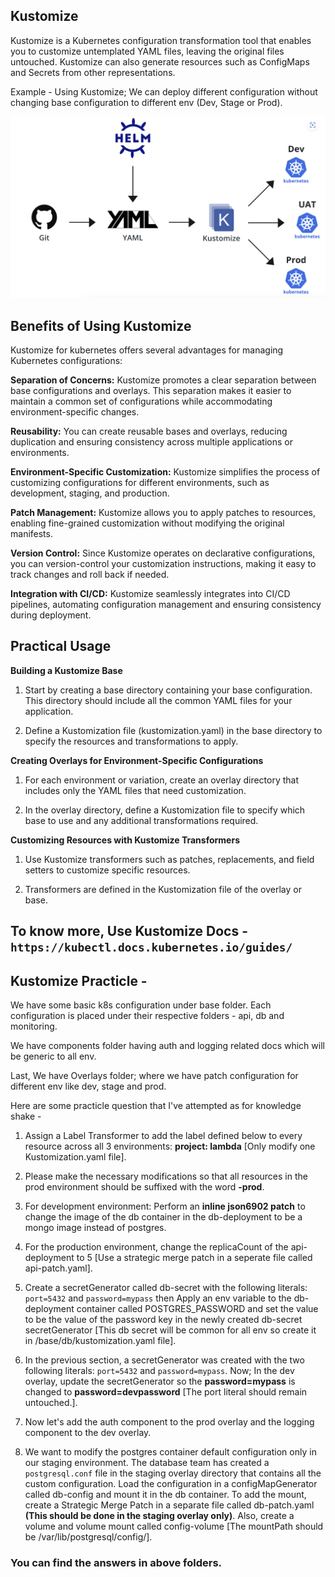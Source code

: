 ## Kustomize

Kustomize is a Kubernetes configuration transformation tool that enables you to customize untemplated YAML files, leaving the original files untouched. Kustomize can also generate resources such as ConfigMaps and Secrets from other representations.

Example - Using Kustomize; We can deploy different configuration without changing base configuration to different env (Dev, Stage or Prod).

<img title="Kustomize with GitOps" alt="Deploying different configuration to each Env server using Kustomize" src="/img.png">

## Benefits of Using Kustomize

Kustomize for kubernetes offers several advantages for managing Kubernetes configurations:

**Separation of Concerns:** Kustomize promotes a clear separation between base configurations and overlays. This separation makes it easier to maintain a common set of configurations while accommodating environment-specific changes.

**Reusability:** You can create reusable bases and overlays, reducing duplication and ensuring consistency across multiple applications or environments.

**Environment-Specific Customization:** Kustomize simplifies the process of customizing configurations for different environments, such as development, staging, and production.

**Patch Management:** Kustomize allows you to apply patches to resources, enabling fine-grained customization without modifying the original manifests.

**Version Control:** Since Kustomize operates on declarative configurations, you can version-control your customization instructions, making it easy to track changes and roll back if needed.

**Integration with CI/CD:** Kustomize seamlessly integrates into CI/CD pipelines, automating configuration management and ensuring consistency during deployment.

## Practical Usage

**Building a Kustomize Base** 

1. Start by creating a base directory containing your base configuration. This directory should include all the common YAML files for your application.
 
2. Define a Kustomization file (kustomization.yaml) in the base directory to specify the resources and transformations to apply.
 

**Creating Overlays for Environment-Specific Configurations**

1. For each environment or variation, create an overlay directory that includes only the YAML files that need customization.
 
2. In the overlay directory, define a Kustomization file to specify which base to use and any additional transformations required.
 

**Customizing Resources with Kustomize Transformers**

1. Use Kustomize transformers such as patches, replacements, and field setters to customize specific resources.
 
2. Transformers are defined in the Kustomization file of the overlay or base.

## To know more, Use Kustomize Docs - **`https://kubectl.docs.kubernetes.io/guides/`**

## Kustomize Practicle -
We have some basic k8s configuration under base folder. Each configuration is placed under their respective folders - api, db and monitoring. 

We have components folder having auth and logging related docs which will be generic to all env. 

Last, We have Overlays folder; where we have patch configuration for different env like dev, stage and prod. 

Here are some practicle question that I've attempted as for knowledge shake - 
1. Assign a Label Transformer to add the label defined below to every resource across all 3 environments: **project: lambda** [Only modify one Kustomization.yaml file].

2. Please make the necessary modifications so that all resources in the prod environment should be suffixed with the word **-prod**.

3. For development environment: Perform an **inline json6902 patch** to change the image of the db container in the db-deployment to be a mongo image instead of postgres.

4. For the production environment, change the replicaCount of the api-deployment to 5 [Use a strategic merge patch in a seperate file called api-patch.yaml].

5. Create a secretGenerator called db-secret with the following literals: `port=5432` and `password=mypass` then Apply an env variable to the db-deployment container called POSTGRES_PASSWORD and set the value to be the value of the password key in the newly created db-secret secretGenerator [This db secret will be common for all env so create it in /base/db/kustomization.yaml file]. 

6. In the previous section, a secretGenerator was created with the two following literals: `port=5432` and `password=mypass`. Now; In the dev overlay, update the secretGenerator so the **password=mypass** is changed to **password=devpassword** [The port literal should remain untouched.].

7. Now let's add the auth component to the prod overlay and the logging component to the dev overlay.

8. We want to modify the postgres container default configuration only in our staging environment. The database team has created a `postgresql.conf` file in the staging overlay directory that contains all the custom configuration.
Load the configuration in a configMapGenerator called db-config and mount it in the db container. To add the mount, create a Strategic Merge Patch in a separate file called db-patch.yaml **(This should be done in the staging overlay only)**. Also, create a volume and volume mount called config-volume [The mountPath should be /var/lib/postgresql/config/].

### You can find the answers in above folders. 
